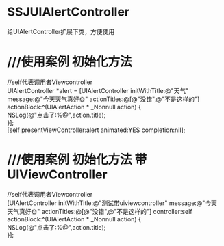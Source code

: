 # SSJUIAlertController
给UIAlertController扩展下类，方便使用

# ///使用案例     初始化方法 </br>
//self代表调用者Viewcontroller </br>
UIAlertController *alert = [UIAlertController initWithTitle:@"天气" message:@"今天天气真好🌞" actionTitles:@[@"没错",@"不是这样的"] actionBlock:^(UIAlertAction * _Nonnull action) { </br>
    NSLog(@"点击了:%@",action.title); </br>
}]; </br>
[self presentViewController:alert animated:YES completion:nil]; </br>



# ///使用案例     初始化方法 带UIViewController</br>
//self代表调用者Viewcontroller </br>
[UIAlertController initWithTitle:@"测试带uiviewcontroller" message:@"今天天气真好🌞" actionTitles:@[@"没错",@"不是这样的"] controller:self actionBlock:^(UIAlertAction * _Nonnull action) { </br>
    NSLog(@"点击了:%@",action.title); </br>
}]; 
